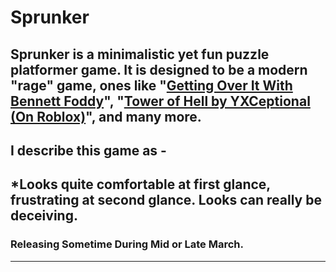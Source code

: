 # Sprunker
**Sprunker is a minimalistic yet fun puzzle platformer game. It is designed to be a modern "rage" game,
ones like "[Getting Over It With Bennett Foddy](https://store.steampowered.com/app/240720/Getting_Over_It_with_Bennett_Foddy/)", 
"[Tower of Hell by YXCeptional (On Roblox)](https://www.roblox.com/games/1962086868/Tower-of-Hell)", and many more.**
---
## I describe this game as - 
*Looks quite comfortable at first glance, frustrating at second glance. Looks can really be deceiving.
---
### Releasing Sometime During Mid or Late March.
---
